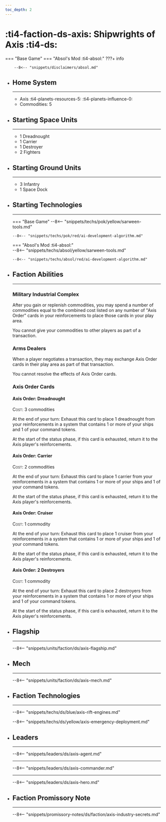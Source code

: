 ```yaml
---
toc_depth: 2
---
```


# :ti4-faction-ds-axis: Shipwrights of Axis :ti4-ds:
=== "Base Game"
=== "Absol's Mod :ti4-absol:" 
    ???+ info

        --8<-- "snippets/disclaimers/absol.md"

<div class="grid cards" markdown>

-   ## __Home System__

    ---

    * Axis :ti4-planets-resources-5: :ti4-planets-influence-0:
    * Commodities: 5

</div>

<div class="grid cards" markdown>

-   ## __Starting Space Units__

    ---

    * 1 Dreadnought
    * 1 Carrier
    * 1 Destroyer
    * 2 Fighters

-   ## __Starting Ground Units__

    ---

    * 3 Infantry
    * 1 Space Dock

-   ## __Starting Technologies__

    ---
    === "Base Game"
        --8<-- "snippets/techs/pok/yellow/sarween-tools.md"

        --8<-- "snippets/techs/pok/red/ai-development-algorithm.md"

    === "Absol's Mod :ti4-absol:"  
        --8<-- "snippets/techs/absol/yellow/sarween-tools.md"

        --8<-- "snippets/techs/absol/red/ai-development-algorithm.md"

-   ## __Faction Abilities__

    ---
    ### **Military Industrial Complex**
    
    After you gain or replenish commodities, you may spend a number of commodities equal to the combined cost listed on any number of "Axis Order" cards in your reinforcements to place those cards in your play area. 
    
    You cannot give your commodities to other players as part of a transaction.

    ### **Arms Dealers**
    
    When a player negotiates a transaction, they may exchange Axis Order cards in their play area as part of that transaction. 
    
    You cannot resolve the effects of Axis Order cards.

    ### **Axis Order Cards**
    
    #### **Axis Order: Dreadnought**

    <span style="font-variant:small-caps;">Cost</span>: 3 commodities

    At the end of your turn: Exhaust this card to place 1 dreadnought from your reinforcements in a system that contains 1 or more of your ships and 1 of your command tokens. 
    
    At the start of the status phase, if this card is exhausted, return it to the Axis player's reinforcements.

    #### **Axis Order: Carrier**

    <span style="font-variant:small-caps;">Cost</span>: 2 commodities

    At the end of your turn: Exhaust this card to place 1 carrier from your reinforcements in a system that contains 1 or more of your ships and 1 of your command tokens. 

    At the start of the status phase, if this card is exhausted, return it to the Axis player's reinforcements.

    #### **Axis Order: Cruiser**

    <span style="font-variant:small-caps;">Cost</span>: 1 commodity

    At the end of your turn: Exhaust this card to place 1 cruiser from your reinforcements in a system that contains 1 or more of your ships and 1 of your command tokens. 

    At the start of the status phase, if this card is exhausted, return it to the Axis player's reinforcements.

    #### **Axis Order: 2 Destroyers**

    <span style="font-variant:small-caps;">Cost</span>: 1 commodity

    At the end of your turn: Exhaust this card to place 2 destroyers from your reinforcements in a system that contains 1 or more of your ships and 1 of your command tokens. 

    At the start of the status phase, if this card is exhausted, return it to the Axis player's reinforcements.

-   ## __Flagship__

    ---
    --8<-- "snippets/units/faction/ds/axis-flagship.md"

-   ## __Mech__

    ---
    --8<-- "snippets/units/faction/ds/axis-mech.md"


</div>

<div class="grid cards" markdown>

-   ## __Faction Technologies__

    ---

    --8<-- "snippets/techs/ds/blue/axis-rift-engines.md"

    --8<-- "snippets/techs/ds/yellow/axis-emergency-deployment.md"


-   ## __Leaders__

    ---
    
    --8<-- "snippets/leaders/ds/axis-agent.md"

    ---

    --8<-- "snippets/leaders/ds/axis-commander.md"

    ---

    --8<-- "snippets/leaders/ds/axis-hero.md"

-   ## __Faction Promissory Note__

    ---
    --8<-- "snippets/promissory-notes/ds/faction/axis-industry-secrets.md"

</div>